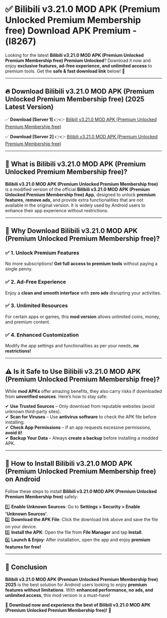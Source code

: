 
# ✅ Bilibili v3.21.0 MOD APK (Premium Unlocked Premium Membership free) Download APK Premium -  (l8267) 

Looking for the latest **Bilibili v3.21.0 MOD APK (Premium Unlocked Premium Membership free) Premium Unlocked**? Download it now and enjoy **exclusive features, ad-free experience, and unlimited access** to premium tools. Get the **safe & fast download link** below! 🚀

---

## 🔥 Download Bilibili v3.21.0 MOD APK (Premium Unlocked Premium Membership free) (2025 Latest Version)

✅ **Download [Server 1]** 👉👉 [Bilibili v3.21.0 MOD APK (Premium Unlocked Premium Membership free) ](https://apkcomod.com?title=Bilibili_v3.21.0_MOD_APK_(Premium_Unlocked_Premium_Membership_free))  

✅ **Download [Server 2]** 👉👉 [Bilibili v3.21.0 MOD APK (Premium Unlocked Premium Membership free) ](https://apkcomod.com?title=Bilibili_v3.21.0_MOD_APK_(Premium_Unlocked_Premium_Membership_free))  


---

## 📌 What is Bilibili v3.21.0 MOD APK (Premium Unlocked Premium Membership free)?

**Bilibili v3.21.0 MOD APK (Premium Unlocked Premium Membership free)** is a modified version of the official **Bilibili v3.21.0 MOD APK (Premium Unlocked Premium Membership free) App**, designed to unlock **premium features**, **remove ads**, and provide extra functionalities that are not available in the original version. It is widely used by Android users to enhance their app experience without restrictions.

---

## 🌟 Why Download Bilibili v3.21.0 MOD APK (Premium Unlocked Premium Membership free)?

### ✅ 1. Unlock Premium Features
No more subscriptions! **Get full access to premium tools** without paying a single penny.

### ✅ 2. Ad-Free Experience
Enjoy a **clean and smooth interface** with **zero ads** disrupting your activities.

### ✅ 3. Unlimited Resources
For certain apps or games, this **mod version** allows unlimited coins, money, and premium content.

### ✅ 4. Enhanced Customization
Modify the app settings and functionalities as per your needs, **no restrictions!**

---

## ⚠️ Is it Safe to Use Bilibili v3.21.0 MOD APK (Premium Unlocked Premium Membership free)?

While **mod APKs** offer amazing benefits, they also carry risks if downloaded from **unverified sources**. Here’s how to stay safe:

✔ **Use Trusted Sources** – Only download from reputable websites (avoid unknown third-party sites).  
✔ **Scan for Viruses** – Use **antivirus software** to check the APK file before installing.  
✔ **Check App Permissions** – If an app requests excessive permissions, **avoid it!**  
✔ **Backup Your Data** – Always **create a backup** before installing a modded APK.

---

## 📲 How to Install Bilibili v3.21.0 MOD APK (Premium Unlocked Premium Membership free) on Android

Follow these steps to install **Bilibili v3.21.0 MOD APK (Premium Unlocked Premium Membership free)** safely:

1️⃣ **Enable Unknown Sources**: Go to **Settings > Security > Enable 'Unknown Sources'**.  
2️⃣ **Download the APK File**: Click the download link above and save the file on your device.  
3️⃣ **Install the APK**: Open the file from **File Manager** and tap **Install**.  
4️⃣ **Launch & Enjoy**: After installation, open the app and enjoy **premium features for free!**

---

## 🚀 Conclusion

**Bilibili v3.21.0 MOD APK (Premium Unlocked Premium Membership free) 2025** is the best solution for Android users looking to enjoy **premium features without limitations**. With **enhanced performance, no ads, and unlimited access**, this mod version is a must-have!

🔻 **Download now and experience the best of Bilibili v3.21.0 MOD APK (Premium Unlocked Premium Membership free)!** 🔻

